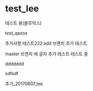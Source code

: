 # test_lee
테스트 용(블루믹스)

test_qazos

추가사항 테스트222
add 브랜치 추가 테스트


master 브랜치 에 글자 추가 테스트
테스트 중

ddddddd

sdfsdf

추가_20170607_lee
